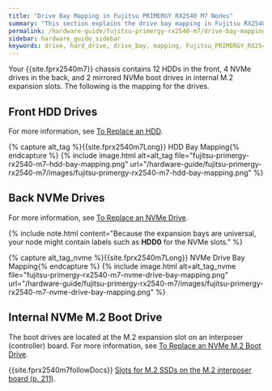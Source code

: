 ```yaml
---
title: "Drive Bay Mapping in Fujitsu PRIMERGY RX2540 M7 Nodes"
summary: "This section explains the drive bay mapping in Fujitsu RX2540 M7 nodes."
permalink: /hardware-guide/fujitsu-primergy-rx2540-m7/drive-bay-mapping.html
sidebar: hardware_guide_sidebar
keywords: drive, hard_drive, drive_bay, mapping, Fujitsu_PRIMERGY_RX2540_M7, Fujitsu, PRIMERGY, RX2540, 2540, M7
---
```


Your {{site.fprx2540m7}} chassis contains 12 HDDs in the front, 4 NVMe drives in the back, and 2 mirrored NVMe boot drives in internal M.2 expansion slots. The following is the mapping for the drives.

<a id="hdd-drives"></a>
## Front HDD Drives
For more information, see [To Replace an HDD](replacing-hardware-components.html#to-replace-an-hdd).

{% capture alt_tag %}{{site.fprx2540m7Long}} HDD Bay Mapping{% endcapture %}
{% include image.html alt=alt_tag file="fujitsu-primergy-rx2540-m7-hdd-bay-mapping.png" url="/hardware-guide/fujitsu-primergy-rx2540-m7/images/fujitsu-primergy-rx2540-m7-hdd-bay-mapping.png" %}

<a id="nvme-drives"></a>
## Back NVMe Drives
For more information, see [To Replace an NVMe Drive](replacing-hardware-components.html#replace-nvme-drive).

{% include note.html content="Because the expansion bays are universal, your node might contain labels such as **HDD0** for the NVMe slots." %}

{% capture alt_tag_nvme %}{{site.fprx2540m7Long}} NVMe Drive Bay Mapping{% endcapture %}
{% include image.html alt=alt_tag_nvme file="fujitsu-primergy-rx2540-m7-nvme-drive-bay-mapping.png" url="/hardware-guide/fujitsu-primergy-rx2540-m7/images/fujitsu-primergy-rx2540-m7-nvme-drive-bay-mapping.png" %}

<a id="nvme-m2-boot-drives"></a>
## Internal NVMe M.2 Boot Drive
The boot drives are located at the M.2 expansion slot on an interposer (controller) board. For more information, see [To Replace an NVMe M.2 Boot Drive](replacing-hardware-components.html#replace-nvme-m2-boot-drive).

{{site.fprx2540m7followDocs}} <a href="/pdf/fujitsu-primergy-rx2540-m7-upgrade-maintenance-manual-09-2023.pdf#page=58" class="pdf">Slots for M.2 SSDs on the M.2 interposer board (p. 211)</a>.
